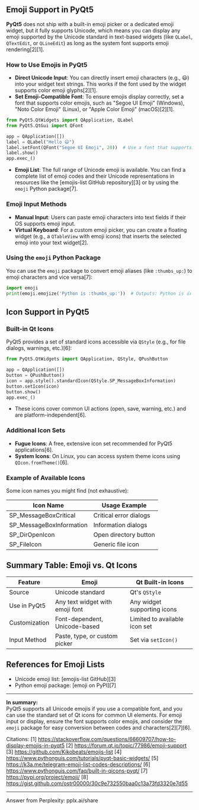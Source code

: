 ## Emoji Support in PyQt5

**PyQt5** does not ship with a built-in emoji picker or a dedicated emoji widget, but it fully supports Unicode, which means you can display any emoji supported by the Unicode standard in text-based widgets (like `QLabel`, `QTextEdit`, or `QLineEdit`) as long as the system font supports emoji rendering[2][1]. 

### How to Use Emojis in PyQt5

- **Direct Unicode Input**: You can directly insert emoji characters (e.g., 😃) into your widget text strings. This works if the font used by the widget supports color emoji glyphs[2][1].
- **Set Emoji-Compatible Font**: To ensure emojis display correctly, set a font that supports color emojis, such as "Segoe UI Emoji" (Windows), "Noto Color Emoji" (Linux), or "Apple Color Emoji" (macOS)[2][1].

```python
from PyQt5.QtWidgets import QApplication, QLabel
from PyQt5.QtGui import QFont

app = QApplication([])
label = QLabel("Hello 😃")
label.setFont(QFont("Segoe UI Emoji", 20))  # Use a font that supports emojis
label.show()
app.exec_()
```

- **Emoji List**: The full range of Unicode emoji is available. You can find a complete list of emoji codes and their Unicode representations in resources like the [emojis-list GitHub repository][3] or by using the `emoji` Python package[7].

### Emoji Input Methods

- **Manual Input**: Users can paste emoji characters into text fields if their OS supports emoji input.
- **Virtual Keyboard**: For a custom emoji picker, you can create a floating widget (e.g., a `QTableView` with emoji icons) that inserts the selected emoji into your text widget[2].

### Using the `emoji` Python Package

You can use the `emoji` package to convert emoji aliases (like `:thumbs_up:`) to emoji characters and vice versa[7]:

```python
import emoji
print(emoji.emojize('Python is :thumbs_up:'))  # Outputs: Python is 👍
```

## Icon Support in PyQt5

### Built-in Qt Icons

PyQt5 provides a set of standard icons accessible via `QStyle` (e.g., for file dialogs, warnings, etc.)[6]:

```python
from PyQt5.QtWidgets import QApplication, QStyle, QPushButton

app = QApplication([])
button = QPushButton()
icon = app.style().standardIcon(QStyle.SP_MessageBoxInformation)
button.setIcon(icon)
button.show()
app.exec_()
```

- These icons cover common UI actions (open, save, warning, etc.) and are platform-independent[6].

### Additional Icon Sets

- **Fugue Icons**: A free, extensive icon set recommended for PyQt5 applications[6].
- **System Icons**: On Linux, you can access system theme icons using `QIcon.fromTheme()`[6].

### Example of Available Icons

Some icon names you might find (not exhaustive):

| Icon Name                     | Usage Example                        |
|-------------------------------|--------------------------------------|
| SP_MessageBoxCritical         | Critical error dialogs               |
| SP_MessageBoxInformation      | Information dialogs                  |
| SP_DirOpenIcon                | Open directory button                |
| SP_FileIcon                   | Generic file icon                    |

## Summary Table: Emoji vs. Qt Icons

| Feature        | Emoji                              | Qt Built-in Icons                  |
|----------------|------------------------------------|------------------------------------|
| Source         | Unicode standard                    | Qt's `QStyle`                      |
| Use in PyQt5   | Any text widget with emoji font     | Any widget supporting icons        |
| Customization  | Font-dependent, Unicode-based       | Limited to available icon set      |
| Input Method   | Paste, type, or custom picker       | Set via `setIcon()`                |

## References for Emoji Lists

- Unicode emoji list: [emojis-list GitHub][3]
- Python emoji package: [emoji on PyPI][7]

---

**In summary:**  
PyQt5 supports all Unicode emojis if you use a compatible font, and you can use the standard set of Qt icons for common UI elements. For emoji input or display, ensure the font supports color emojis, and consider the `emoji` package for easy conversion between codes and characters[2][7][6].

Citations:
[1] https://stackoverflow.com/questions/66609707/how-to-display-emojis-in-pyqt5
[2] https://forum.qt.io/topic/77986/emoji-support
[3] https://github.com/Kikobeats/emojis-list
[4] https://www.pythonguis.com/tutorials/pyqt-basic-widgets/
[5] https://k3a.me/telegram-emoji-list-codes-descriptions/
[6] https://www.pythonguis.com/faq/built-in-qicons-pyqt/
[7] https://pypi.org/project/emoji/
[8] https://gist.github.com/ostr00000/30c9e732550baa0c13a73fd3320e7d55

---
Answer from Perplexity: pplx.ai/share
